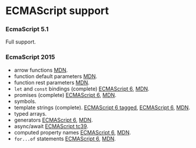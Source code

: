 ECMAScript support
==================

### EcmaScript 5.1 ###

Full support.


### EcmaScript 2015 ###

 * arrow functions [MDN][mdn-arrow].
 * function default parameters [MDN][mdn-default].
 * function rest parameters [MDN][mdn-rest].
 * `let` and `const` bindings (complete) [ECMAScript 6][es6-let], [MDN][mdn-let].
 * promises (complete) [ECMAScript 6][es6-promise], [MDN][mdn-promise].
 * symbols.
 * template strings (complete).
   [ECMAScript 6 tagged][es6-template-tagged], [ECMAScript 6][es6-template-literals],
   [MDN][mdn-template].
 * typed arrays.
 * generators [ECMAScript 6][es6-generator], [MDN][mdn-generator].
 * async/await [ECMAScript tc39][tc39-async].
 * computed property names [ECMAScript 6][es6-propnames], [MDN][mdn-propnames].
 * `for...of` statements [ECMAScript 6][es6-for...of], [MDN][mdn-for...of].
     

[es6-template-literals]:
  http://www.ecma-international.org/ecma-262/6.0/#sec-template-literals
[es6-template-tagged]:
  http://www.ecma-international.org/ecma-262/6.0/#sec-tagged-templates
[es6-promise]:
  http://www.ecma-international.org/ecma-262/6.0/#sec-tagged-templates
[es6-generator]:
  http://www.ecma-international.org/ecma-262/6.0/#14.4
[es6-propnames]:
  http://www.ecma-international.org/ecma-262/6.0
[es6-for...of]:
  http://www.ecma-international.org/ecma-262/6.0/#sec-for-in-and-for-of-statements
[mdn-arrow]:
  https://developer.mozilla.org/en-US/docs/Web/JavaScript/Reference/Functions/Arrow_functions
[mdn-default]:
  https://developer.mozilla.org/en-US/docs/Web/JavaScript/Reference/Functions/Default_parameters
[mdn-rest]:
  https://developer.mozilla.org/en/docs/Web/JavaScript/Reference/Functions/rest_parameters
[mdn-template]:
  https://developer.mozilla.org/en-US/docs/Web/JavaScript/Reference/template_strings
[mdn-promise]:
  https://developer.mozilla.org/en-US/docs/Web/JavaScript/Reference/Global_Objects/Promise
[mdn-generator]:
  https://developer.mozilla.org/en-US/docs/Web/JavaScript/Reference/Operators/yield
[mdn-propnames]:
  https://developer.mozilla.org/en/docs/Web/JavaScript/Reference/Operators/Object_initializer
[es6-let]:
  http://www.ecma-international.org/ecma-262/6.0/#sec-let-and-const-declarations
[mdn-let]:
  https://developer.mozilla.org/en-US/docs/Web/JavaScript/Reference/Statements/let
[mdn-for...of]:
  https://developer.mozilla.org/en-US/docs/Web/JavaScript/Reference/Statements/for...of
[tc39-async]:
  https://tc39.github.io/ecmascript-asyncawait/
